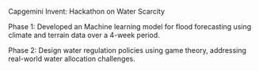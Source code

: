 Capgemini Invent: Hackathon on Water Scarcity

Phase 1: Developed an Machine learning model for flood forecasting using climate and terrain data over a 4-week period.

Phase 2: Design water regulation policies using game theory, addressing real-world water allocation challenges.

